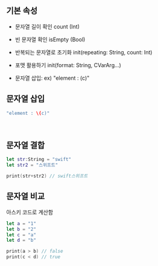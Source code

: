 ## 기본 속성

- 문자열 길이 확인 count (Int)
  <br/>

- 빈 문자열 확인 isEmpty (Bool)
  <br/>

- 반복되는 문자열로 초기화 init(repeating: String, count: Int)
  <br/>

- 포맷 활용하기 init(format: String, CVarArg...)
  <br/>

- 문자열 삽입: ex) "element : \(c)"
  <br/>

## 문자열 삽입

```swift
"element : \(c)"
```

<br/>

## 문자열 결합

```swift
let str:String = "swift"
let str2 = "스위프트"

print(str+str2) // swift스위프트
```

## 문자열 비교

아스키 코드로 계산함
<br/>

```swift
let a = "1"
let b = "2"
let c = "a"
let d = "b"

print(a > b) // false
print(c < d) // true
```
